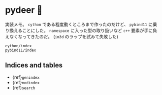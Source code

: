 # pydeer 🦌

実装メモ。
`cython` である程度動くところまで作ったのだけど、
`pybind11` に乗り換えることにした。
`namespace` に入った型の取り扱いなど `c++` 要素が手に負えなくなってきたのだ。
(`im3d` のラップを試みて失敗した)

```{toctree}
cython/index
pybind11/index
```

## Indices and tables

-   {ref}`genindex`
-   {ref}`modindex`
-   {ref}`search`
